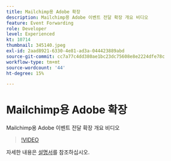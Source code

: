 ```yaml
---
title: Mailchimp용 Adobe 확장
description: Mailchimp용 Adobe 이벤트 전달 확장 개요 비디오
feature: Event Forwarding
role: Developer
level: Experienced
kt: 10714
thumbnail: 345140.jpeg
exl-id: 2aad8921-6330-4e81-ad3a-044423889abd
source-git-commit: cc7a77c4dd380ae1bc23dc75608e8e2224dfe78c
workflow-type: tm+mt
source-wordcount: '44'
ht-degree: 15%

---
```


# Mailchimp용 Adobe 확장

Mailchimp용 Adobe 이벤트 전달 확장 개요 비디오

>[!VIDEO](https://video.tv.adobe.com/v/345140/?quality=12&learn=on)

자세한 내용은 [설명서](https://experienceleague.adobe.com/docs/experience-platform/tags/extensions/adobe/mailchimp-edge/overview.html)를 참조하십시오.
